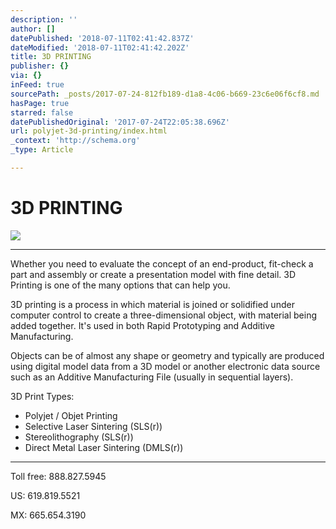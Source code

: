 ```yaml
---
description: ''
author: []
datePublished: '2018-07-11T02:41:42.837Z'
dateModified: '2018-07-11T02:41:42.202Z'
title: 3D PRINTING
publisher: {}
via: {}
inFeed: true
sourcePath: _posts/2017-07-24-812fb189-d1a8-4c06-b669-23c6e06f6cf8.md
hasPage: true
starred: false
datePublishedOriginal: '2017-07-24T22:05:38.696Z'
url: polyjet-3d-printing/index.html
_context: 'http://schema.org'
_type: Article

---
```

# 3D PRINTING
![](https://the-grid-user-content.s3-us-west-2.amazonaws.com/4beba54d-fac2-4a08-951c-43f918374811.jpg)

---

Whether you need to evaluate the concept of an end-product, fit-check a part and assembly or create a presentation model with fine detail. 3D Printing is one of the many options that can help you.

3D printing is a process in which material is joined or solidified under computer control to create a three-dimensional object, with material being added together. It's used in both Rapid Prototyping and Additive Manufacturing.

Objects can be of almost any shape or geometry and typically are produced using digital model data from a 3D model or another electronic data source such as an Additive Manufacturing File (usually in sequential layers).

3D Print Types:

* Polyjet / Objet Printing
* Selective Laser Sintering (SLS(r))
* Stereolithography (SLS(r))
* Direct Metal Laser Sintering (DMLS(r))

---

Toll free: 888.827.5945

US: 619.819.5521

MX: 665.654.3190